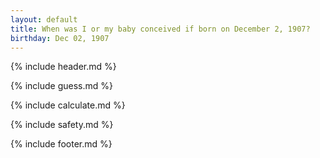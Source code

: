 ```yaml
---
layout: default
title: When was I or my baby conceived if born on December 2, 1907?
birthday: Dec 02, 1907
---
```


{% include header.md %}

{% include guess.md %}

{% include calculate.md %}

{% include safety.md %}

{% include footer.md %}



